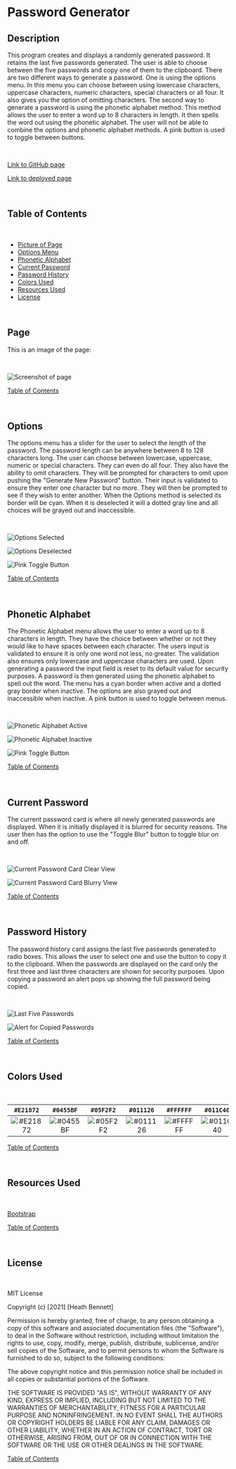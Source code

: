# Password Generator

## Description

This program creates and displays a randomly generated password.  It retains the last five passwords generated.  The user is able to choose between the five passwords and copy one of them to the clipboard. There are two different ways to generate a password.  One is using the options menu.  In this menu you can choose between using lowercase characters, uppercase characters, numeric characters, special characters or all four.  It also gives you the option of omitting characters. The second way to generate a password is using the phonetic alphabet method.  This method allows the user to enter a word up to 8 characters in length. It then spells the word out using the phonetic alphabet. The user will not be able to combine the options and phonetic alphabet methods. A pink button is used to toggle between buttons. 

&nbsp;

[Link to GitHub page](https://github.com/Heath-Bennett/PasswordGenerator.git)

[Link to deployed page](https://heath-bennett.github.io/PasswordGenerator/)

&nbsp;

## Table of Contents

&nbsp;

* [Picture of Page](#page)
* [Options Menu](#options)
* [Phonetic Alphabet](#phonetic-alphabet)
* [Current Password](#current-password)
* [Password History](#password-history)
* [Colors Used](#Colors-Used)
* [Resources Used](#Resources-Used)
* [License](#License)

&nbsp;

## Page

This is an image of the page:

&nbsp;

![Screenshot of page](/Assets/screenShot.png)

[Table of Contents](#Table-of-Contents)

&nbsp;

## Options

The options menu has a slider for the user to select the length of the password. The password length can be anywhere between 8 to 128 characters long.  The user can choose between lowercase, uppercase, numeric or special characters.  They can even do all four.  They also have the ability to omit characters.  They will be prompted for characters to omit upon pushing the "Generate New Password" button. Their input is validated to ensure they enter one character but no more. They will then be prompted to see if they wish to enter another. When the Options method is selected its border will be cyan.  When it is deselected it will a dotted gray line and all choices will be grayed out and inaccessible.

&nbsp;

![Options Selected](/Assets/optionsSelected.png)

![Options Deselected](/Assets/optionsDeSelected.png)

![Pink Toggle Button](/Assets/pinkToggle.png)

[Table of Contents](#Table-of-Contents)

&nbsp;

## Phonetic Alphabet

The Phonetic Alphabet menu allows the user to enter a word up to 8 characters in length.  They have the choice between whether or not they would like to have spaces between each character. The users input is validated to ensure it is only one word not less, no greater. The validation also ensures only lowercase and uppercase characters are used.  Upon generating a password the input field is reset to its default value for security purposes. A password is then generated using the phonetic alphabet to spell out the word. The menu has a cyan border when active and a dotted gray border when inactive.  The options are also grayed out and inaccessible when inactive. A pink button is used to toggle between menus.

&nbsp;

![Phonetic Alphabet Active](/Assets/pAlphabetActive.png)

![Phonetic Alphabet Inactive](/Assets/pAlphabetInActive.png)

![Pink Toggle Button](/Assets/pinkToggle.png)

[Table of Contents](#Table-of-Contents)

&nbsp;

## Current Password

The current password card is where all newly generated passwords are displayed.  When it is initially displayed it is blurred for security reasons.   The user then has the option to use the "Toggle Blur" button to toggle blur on and off. 

&nbsp;

![Current Password Card Clear View](/Assets/currentPasswordClear.png)

![Current Password Card Blurry View](/Assets/currentPasswordBlur.png)

[Table of Contents](#Table-of-Contents)

&nbsp;

## Password History

The password history card assigns the last five passwords generated to radio boxes.  This allows the user to select one and use the button to copy it to the clipboard.  When the passwords are displayed on the card only the first three and last three characters are shown for security purposes.  Upon copying a password an alert pops up showing the full password being copied. 

&nbsp;


![Last Five Passwords](/Assets/lastFivePasswords.png)

![Alert for Copied Passwords](/Assets/copiedPassword.png)

[Table of Contents](#Table-of-Contents)

&nbsp;

## Colors Used

&nbsp;

`#E21872`                  |  `#0455BF`                |`#05F2F2`                  |   `#011126`               |  `#FFFFFF`                |`#011C40`                  |`#808080`                  |
:-------------------------:|:-------------------------:|:-------------------------:|:-------------------------:|:-------------------------:|:-------------------------:|:-------------------------:|
![#E21872](https://via.placeholder.com/150x300/E21872/000000?text=+)  | ![#0455BF](https://via.placeholder.com/150x300/0455BF/000000?text=+) | ![#05F2F2](https://via.placeholder.com/150x300/05F2F2/000000?text=+) | ![#011126](https://via.placeholder.com/150x300/011126/000000?text=+) |![#FFFFFF](https://via.placeholder.com/150x300/FFFFFF/000000?text=+)  | ![#011C40](https://via.placeholder.com/150x300/011C40/000000?text=+)| ![#808080](https://via.placeholder.com/150x300/808080/000000?text=+)

[Table of Contents](#Table-of-Contents)

&nbsp;

## Resources Used

&nbsp;

[Bootstrap](https://getbootstrap.com/)

[Table of Contents](#Table-of-Contents)

&nbsp;

## License

&nbsp;

MIT License

Copyright (c) [2021] [Heath Bennett]

Permission is hereby granted, free of charge, to any person obtaining a copy
of this software and associated documentation files (the "Software"), to deal
in the Software without restriction, including without limitation the rights
to use, copy, modify, merge, publish, distribute, sublicense, and/or sell
copies of the Software, and to permit persons to whom the Software is
furnished to do so, subject to the following conditions:

The above copyright notice and this permission notice shall be included in all
copies or substantial portions of the Software.

THE SOFTWARE IS PROVIDED "AS IS", WITHOUT WARRANTY OF ANY KIND, EXPRESS OR
IMPLIED, INCLUDING BUT NOT LIMITED TO THE WARRANTIES OF MERCHANTABILITY,
FITNESS FOR A PARTICULAR PURPOSE AND NONINFRINGEMENT. IN NO EVENT SHALL THE
AUTHORS OR COPYRIGHT HOLDERS BE LIABLE FOR ANY CLAIM, DAMAGES OR OTHER
LIABILITY, WHETHER IN AN ACTION OF CONTRACT, TORT OR OTHERWISE, ARISING FROM,
OUT OF OR IN CONNECTION WITH THE SOFTWARE OR THE USE OR OTHER DEALINGS IN THE
SOFTWARE.

[Table of Contents](#Table-of-Contents)